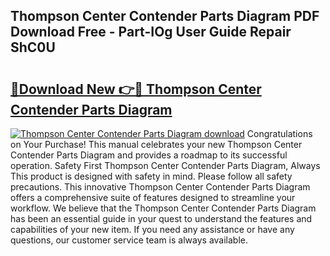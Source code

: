 ## Thompson Center Contender Parts Diagram PDF Download Free - Part-IOg User Guide Repair ShC0U

# <h2><a href="http://dfjo8qz.blite.top/?on=Thompson+Center+Contender+Parts+Diagram">🔗Download New 👉🔴 Thompson Center Contender Parts Diagram</a></h2>

[![Thompson Center Contender Parts Diagram download](https://i.imgur.com/lujVjoI.png)](http://dfjo8qz.blite.top/?on=Thompson+Center+Contender+Parts+Diagram)
Congratulations on Your Purchase! This manual celebrates your new Thompson Center Contender Parts Diagram and provides a roadmap to its successful operation. Safety First Thompson Center Contender Parts Diagram, Always This product is designed with safety in mind. Please follow all safety precautions. This innovative Thompson Center Contender Parts Diagram offers a comprehensive suite of features designed to streamline your workflow. We believe that the Thompson Center Contender Parts Diagram has been an essential guide in your quest to understand the features and capabilities of your new item. If you need any assistance or have any questions, our customer service team is always available.
